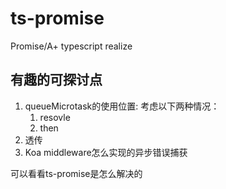 # ts-promise
Promise/A+ typescript realize

## 有趣的可探讨点
1. queueMicrotask的使用位置:
    考虑以下两种情况：
    1. resovle
    2. then
2. 透传
3. Koa middleware怎么实现的异步错误捕获

可以看看ts-promise是怎么解决的
